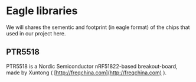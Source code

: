 Eagle libraries
===============

We will shares the sementic and footprint (in eagle format) of the chips that used in our project here.

PTR5518
-------
PTR5518 is a Nordic Semiconductor nRF51822-based breakout-board, made by Xuntong ( [http://freqchina.com](http://freqchina.com) ).